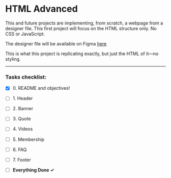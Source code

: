 # HTML Advanced

This and future projects are implementing, from scratch, a webpage from a
designer file. This first project will focus on the HTML structure only. No CSS
or JavaScript.

The designer file will be available on Figma [here](https://www.figma.com/file/XrEAsu1vQj5fhVaNG38d2W/Homepage)

This is what this project is replicating exactly, but just the HTML of it—no styling.

---

### Tasks checklist:
[//]: # ("‎" comes before every number because otherwise the numbers will be formatted like "i, ii, iii, iv, etc." instead of "1, 2, 3, 4, etc.")
- [X] ‎0. README and objectives!
- [ ] ‎1. Header
- [ ] ‎2. Banner
- [ ] ‎3. Quote
- [ ] ‎4. Videos
- [ ] ‎5. Membership
- [ ] ‎6. FAQ
- [ ] ‎7. Footer

- [ ] **‎Everything Done ✓**